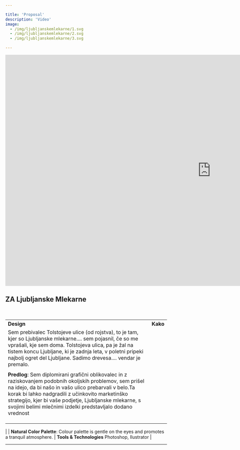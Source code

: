 ```yaml
---

title: 'Proposal'
description: 'Video'
image: 
  - /img/ljubljanskemlekarne/1.svg
  - /img/ljubljanskemlekarne/2.svg
  - /img/ljubljanskemlekarne/3.svg

---
```

<iframe src="https://player.vimeo.com/video/888487453?h=87a5052332" width="1280" height="720" frameborder="0" 
allow="autoplay; fullscreen" allowfullscreen></iframe>
<br>

## ZA Ljubljanske Mlekarne
<br>



|  | |
|----------|----------|
| **Design**   | **Kako** |
| Sem prebivalec Tolstojeve ulice (od rojstva), to je tam, kjer so Ljubljanske mlekarne.... sem pojasnil, če so me vprašali, kje sem doma. Tolstojeva ulica, pa je žal na tistem koncu Ljubljane, ki je zadnja leta, v poletni pripeki najbolj ogret del Ljubljane. Sadimo drevesa.... vendar je premalo. |
| |  |
| **Predlog**: Sem diplomirani grafični oblikovalec in z raziskovanjem podobnih okoljskih problemov, sem prišel na idejo, da bi našo in vašo ulico prebarvali v belo.Ta korak bi lahko nadgradili z učinkovito marketinško strategijo, kjer bi vaše podjetje, Ljubljanske mlekarne, s svojimi belimi mlečnimi izdelki predstavljalo dodano vrednost |  |
| |  |
|  |
| |  |
|
| **Natural Color Palette**: Colour palette is gentle on the eyes and promotes a tranquil atmosphere.   | **Tools & Technologies** Photoshop, Ilustrator |

---
<!-- <!DOCTYPE html>
<html>
<head>
    <style>
        body {
            background-color: #026a3a;
        }
    </style>
</head>
<body>
   
</body>
</html> -->

